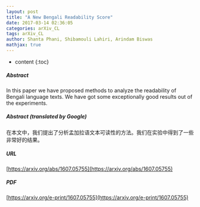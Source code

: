 ```yaml
---
layout: post
title: "A New Bengali Readability Score"
date: 2017-03-14 02:36:05
categories: arXiv_CL
tags: arXiv_CL
author: Shanta Phani, Shibamouli Lahiri, Arindam Biswas
mathjax: true
---
```


* content
{:toc}

##### Abstract
In this paper we have proposed methods to analyze the readability of Bengali language texts. We have got some exceptionally good results out of the experiments.

##### Abstract (translated by Google)
在本文中，我们提出了分析孟加拉语文本可读性的方法。我们在实验中得到了一些非常好的结果。

##### URL
[https://arxiv.org/abs/1607.05755](https://arxiv.org/abs/1607.05755)

##### PDF
[https://arxiv.org/e-print/1607.05755](https://arxiv.org/e-print/1607.05755)

